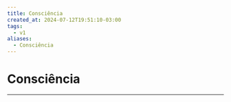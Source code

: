 ```yaml
---
title: Consciência
created_at: 2024-07-12T19:51:10-03:00
tags:
  - v1
aliases:
  - Consciência
---
```

# Consciência
---

